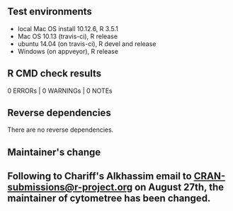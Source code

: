 ## Test environments
* local Mac OS install 10.12.6, R 3.5.1
* Mac OS 10.13 (travis-ci), R release
* ubuntu 14.04 (on travis-ci), R devel and release
* Windows (on appveyor), R release

## R CMD check results
0 ERRORs | 0 WARNINGs | 0 NOTEs

## Reverse dependencies
There are no reverse dependencies.

## Maintainer's change
Following to Chariff's Alkhassim email to CRAN-submissions@r-project.org
on August 27th, the maintainer of cytometree has been changed.
---

